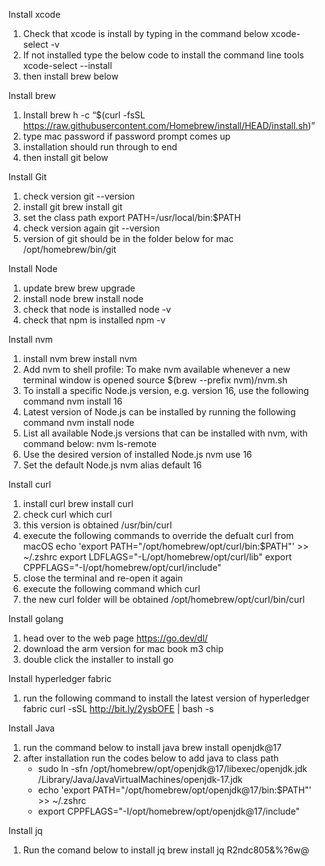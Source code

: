 Install xcode
1. Check that xcode is install by typing in the command below
    xcode-select -v
2. If not installed type the below code to install the command line tools
    xcode-select --install
3. then install brew below

Install brew
1. Install brew
    h -c “$(curl -fsSL https://raw.githubusercontent.com/Homebrew/install/HEAD/install.sh)”
2. type mac password if password prompt comes up
3. installation should run through to end
4. then install git below


Install Git
1. check version
    git --version
2. install git
    brew install git
3. set the class path
    export PATH=/usr/local/bin:$PATH
4. check version again
    git --version
5. version of git should be in the folder below for mac
    /opt/homebrew/bin/git


Install Node
1. update brew 
    brew upgrade
2. install node
    brew install node
3. check that node is installed
    node -v
4. check that npm is installed
    npm -v


Install nvm
1. install nvm
    brew install nvm
2. Add nvm to shell profile: To make nvm available whenever a new terminal window is opened
    source $(brew --prefix nvm)/nvm.sh
3. To install a specific Node.js version, e.g. version 16, use the following command
    nvm install 16
4. Latest version of Node.js can be installed by running the following command
    nvm install node
4. List all available Node.js versions that can be installed with nvm, with command below:
    nvm ls-remote
5. Use the desired version of installed Node.js
    nvm use 16
6. Set the default Node.js
    nvm alias default 16

Install curl
1. install curl
    brew install curl
2. check curl
    which curl
3. this version is obtained
    /usr/bin/curl
4. execute the following commands to override the defualt curl from macOS
    echo 'export PATH="/opt/homebrew/opt/curl/bin:$PATH"' >> ~/.zshrc
    export LDFLAGS="-L/opt/homebrew/opt/curl/lib"
    export CPPFLAGS="-I/opt/homebrew/opt/curl/include"
5. close the terminal and re-open it again
6. execute the following command
    which curl
7. the new curl folder will be obtained
    /opt/homebrew/opt/curl/bin/curl

Install golang
1. head over to the web page https://go.dev/dl/
2. download the arm version for mac book m3 chip
3. double click the installer to install go

Install hyperledger fabric
1. run the following command to install the latest version of hyperledger fabric
    curl -sSL http://bit.ly/2ysbOFE | bash -s


Install Java
1. run the command below to install java
    brew install openjdk@17
2. after installation run the codes below to add java to class path
    - sudo ln -sfn /opt/homebrew/opt/openjdk@17/libexec/openjdk.jdk /Library/Java/JavaVirtualMachines/openjdk-17.jdk
    - echo 'export PATH="/opt/homebrew/opt/openjdk@17/bin:$PATH"' >> ~/.zshrc
    - export CPPFLAGS="-I/opt/homebrew/opt/openjdk@17/include"


Install jq

1. Run the comand below to install jq
    brew install jq
R2ndc805&%?6w@

